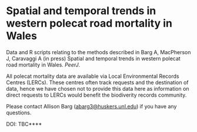 # Spatial and temporal trends in western polecat road mortality in Wales

Data and R scripts relating to the methods described in Barg A, MacPherson J, Caravaggi A (in press) Spatial and temporal trends in western polecat road mortality in Wales. *PeerJ*.

All polecat mortality data are available via Local Environmental Records Centres (LERCs). These centres often track requests and the destination of data, hence we have chosen not  to provide this data here as information on direct requests to LERCs would benefit the biodiverity records community.

Please contact Allison Barg (abarg3@huskers.unl.edu) if you have any questions.

DOI: TBC****
